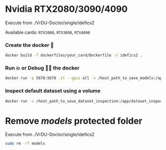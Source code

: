 # Nvidia RTX2080/3090/4090
Execute from ./VrDU-Doctor/single/idefics2

Available cards: `RTX2080`, `RTX3090`, `RTX4090`

### Create the docker :whale:
```bash
docker build -f dockerfiles/your_card/Dockerfile -t idefics2 .
```

### Run :boom: or Debug :no_entry_sign::bug: the docker
```bash
docker run -p 5678:5678 -it --gpus all -v /host_path_to_save_models:/app/models_output idefics2 2>&1 | tee log.txt
```

### Inspect default dataset using a volume
```bash
docker run -v /host_path_to_save_dataset_inspection:/app/dataset_inspection idefics2
```

# Remove *models* protected folder
Execute from ./VrDU-Doctor/single/idefics2
```bash
sudo rm -rf models
```